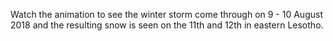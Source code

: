 <p>Watch the animation to see the winter storm come through on 9 - 10 August 2018 and the resulting snow is seen on the 11th and 12th in eastern Lesotho.</p>
